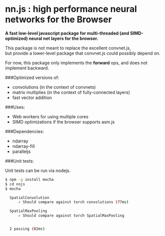 # nn.js : high performance neural networks for the Browser

**A fast low-level javascript package for multi-threaded (and SIMD-optimized) neural net layers for the browser.**

This package is not meant to replace the excellent convnet.js,  
but provide a lower-level package that convnet.js could possibly depend on.

For now, this package only implements the **forward** ops, and does not implement backward.

###Optimized versions of:
- convolutions (in the context of convnets)
- matrix multiplies (in the context of fully-connected layers)
- fast vector addition

###Uses:

- Web workers for using multiple cores
- SIMD optimizations if the browser supports asm.js


###Dependencies:

- ndarray
- ndarray-fill
- paralleljs

###Unit tests:

Unit tests can be run via nodejs.
``` bash
$ npm -g install mocha
$ cd nnjs
$ mocha

  SpatialConvolution
      ✓ Should compare against torch convolutions (77ms)

  SpatialMaxPooling
      ✓ Should compare against torch SpatialMaxPooling


  2 passing (82ms)

```
